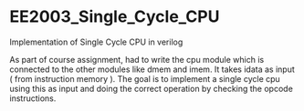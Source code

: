 # EE2003_Single_Cycle_CPU
Implementation of Single Cycle CPU in verilog

As part of course assignment, had to write the cpu module which is connected to the other modules like dmem and imem.
It takes idata as input ( from instruction memory ).
The goal is to implement a single cycle cpu using this as input and doing the correct operation by checking the opcode instructions.
